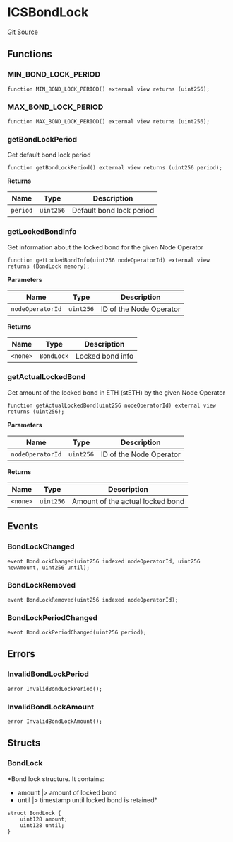 # ICSBondLock
[Git Source](https://github.com/lidofinance/community-staking-module/blob/d9f9dfd1023f7776110e7eb983ac3b5174e93893/src/interfaces/ICSBondLock.sol)


## Functions
### MIN_BOND_LOCK_PERIOD


```solidity
function MIN_BOND_LOCK_PERIOD() external view returns (uint256);
```

### MAX_BOND_LOCK_PERIOD


```solidity
function MAX_BOND_LOCK_PERIOD() external view returns (uint256);
```

### getBondLockPeriod

Get default bond lock period


```solidity
function getBondLockPeriod() external view returns (uint256 period);
```
**Returns**

|Name|Type|Description|
|----|----|-----------|
|`period`|`uint256`|Default bond lock period|


### getLockedBondInfo

Get information about the locked bond for the given Node Operator


```solidity
function getLockedBondInfo(uint256 nodeOperatorId) external view returns (BondLock memory);
```
**Parameters**

|Name|Type|Description|
|----|----|-----------|
|`nodeOperatorId`|`uint256`|ID of the Node Operator|

**Returns**

|Name|Type|Description|
|----|----|-----------|
|`<none>`|`BondLock`|Locked bond info|


### getActualLockedBond

Get amount of the locked bond in ETH (stETH) by the given Node Operator


```solidity
function getActualLockedBond(uint256 nodeOperatorId) external view returns (uint256);
```
**Parameters**

|Name|Type|Description|
|----|----|-----------|
|`nodeOperatorId`|`uint256`|ID of the Node Operator|

**Returns**

|Name|Type|Description|
|----|----|-----------|
|`<none>`|`uint256`|Amount of the actual locked bond|


## Events
### BondLockChanged

```solidity
event BondLockChanged(uint256 indexed nodeOperatorId, uint256 newAmount, uint256 until);
```

### BondLockRemoved

```solidity
event BondLockRemoved(uint256 indexed nodeOperatorId);
```

### BondLockPeriodChanged

```solidity
event BondLockPeriodChanged(uint256 period);
```

## Errors
### InvalidBondLockPeriod

```solidity
error InvalidBondLockPeriod();
```

### InvalidBondLockAmount

```solidity
error InvalidBondLockAmount();
```

## Structs
### BondLock
*Bond lock structure.
It contains:
- amount   |> amount of locked bond
- until    |> timestamp until locked bond is retained*


```solidity
struct BondLock {
    uint128 amount;
    uint128 until;
}
```


